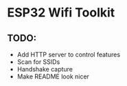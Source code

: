 # ESP32 Wifi Toolkit

## TODO:
- Add HTTP server to control features
- Scan for SSIDs
- Handshake capture
- Make README look nicer